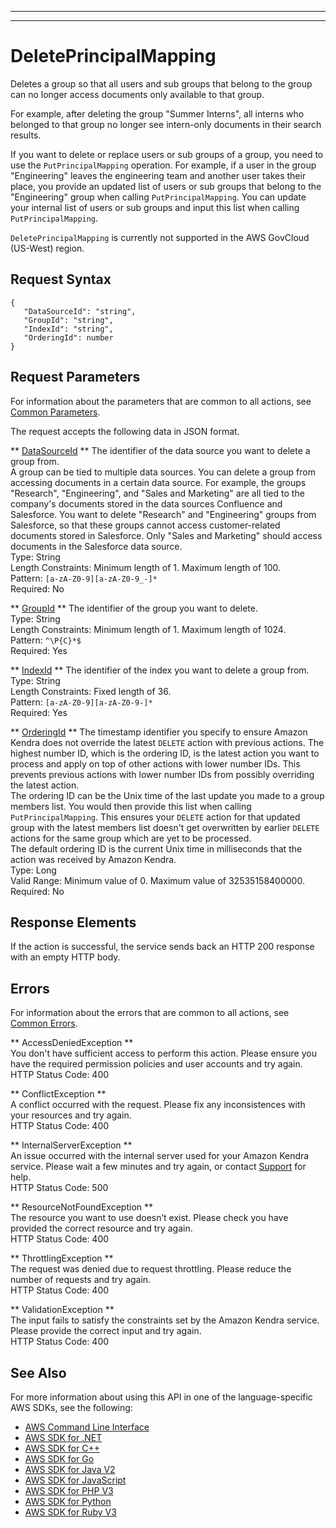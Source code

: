 --------

--------

# DeletePrincipalMapping<a name="API_DeletePrincipalMapping"></a>

Deletes a group so that all users and sub groups that belong to the group can no longer access documents only available to that group\.

For example, after deleting the group "Summer Interns", all interns who belonged to that group no longer see intern\-only documents in their search results\.

If you want to delete or replace users or sub groups of a group, you need to use the `PutPrincipalMapping` operation\. For example, if a user in the group "Engineering" leaves the engineering team and another user takes their place, you provide an updated list of users or sub groups that belong to the "Engineering" group when calling `PutPrincipalMapping`\. You can update your internal list of users or sub groups and input this list when calling `PutPrincipalMapping`\.

 `DeletePrincipalMapping` is currently not supported in the AWS GovCloud \(US\-West\) region\.

## Request Syntax<a name="API_DeletePrincipalMapping_RequestSyntax"></a>

```
{
   "DataSourceId": "string",
   "GroupId": "string",
   "IndexId": "string",
   "OrderingId": number
}
```

## Request Parameters<a name="API_DeletePrincipalMapping_RequestParameters"></a>

For information about the parameters that are common to all actions, see [Common Parameters](CommonParameters.md)\.

The request accepts the following data in JSON format\.

 ** [DataSourceId](#API_DeletePrincipalMapping_RequestSyntax) **   <a name="Kendra-DeletePrincipalMapping-request-DataSourceId"></a>
The identifier of the data source you want to delete a group from\.  
A group can be tied to multiple data sources\. You can delete a group from accessing documents in a certain data source\. For example, the groups "Research", "Engineering", and "Sales and Marketing" are all tied to the company's documents stored in the data sources Confluence and Salesforce\. You want to delete "Research" and "Engineering" groups from Salesforce, so that these groups cannot access customer\-related documents stored in Salesforce\. Only "Sales and Marketing" should access documents in the Salesforce data source\.  
Type: String  
Length Constraints: Minimum length of 1\. Maximum length of 100\.  
Pattern: `[a-zA-Z0-9][a-zA-Z0-9_-]*`   
Required: No

 ** [GroupId](#API_DeletePrincipalMapping_RequestSyntax) **   <a name="Kendra-DeletePrincipalMapping-request-GroupId"></a>
The identifier of the group you want to delete\.  
Type: String  
Length Constraints: Minimum length of 1\. Maximum length of 1024\.  
Pattern: `^\P{C}*$`   
Required: Yes

 ** [IndexId](#API_DeletePrincipalMapping_RequestSyntax) **   <a name="Kendra-DeletePrincipalMapping-request-IndexId"></a>
The identifier of the index you want to delete a group from\.  
Type: String  
Length Constraints: Fixed length of 36\.  
Pattern: `[a-zA-Z0-9][a-zA-Z0-9-]*`   
Required: Yes

 ** [OrderingId](#API_DeletePrincipalMapping_RequestSyntax) **   <a name="Kendra-DeletePrincipalMapping-request-OrderingId"></a>
The timestamp identifier you specify to ensure Amazon Kendra does not override the latest `DELETE` action with previous actions\. The highest number ID, which is the ordering ID, is the latest action you want to process and apply on top of other actions with lower number IDs\. This prevents previous actions with lower number IDs from possibly overriding the latest action\.  
The ordering ID can be the Unix time of the last update you made to a group members list\. You would then provide this list when calling `PutPrincipalMapping`\. This ensures your `DELETE` action for that updated group with the latest members list doesn't get overwritten by earlier `DELETE` actions for the same group which are yet to be processed\.  
The default ordering ID is the current Unix time in milliseconds that the action was received by Amazon Kendra\.   
Type: Long  
Valid Range: Minimum value of 0\. Maximum value of 32535158400000\.  
Required: No

## Response Elements<a name="API_DeletePrincipalMapping_ResponseElements"></a>

If the action is successful, the service sends back an HTTP 200 response with an empty HTTP body\.

## Errors<a name="API_DeletePrincipalMapping_Errors"></a>

For information about the errors that are common to all actions, see [Common Errors](CommonErrors.md)\.

 ** AccessDeniedException **   
You don't have sufficient access to perform this action\. Please ensure you have the required permission policies and user accounts and try again\.  
HTTP Status Code: 400

 ** ConflictException **   
A conflict occurred with the request\. Please fix any inconsistences with your resources and try again\.  
HTTP Status Code: 400

 ** InternalServerException **   
An issue occurred with the internal server used for your Amazon Kendra service\. Please wait a few minutes and try again, or contact [Support](http://aws.amazon.com/contact-us/) for help\.  
HTTP Status Code: 500

 ** ResourceNotFoundException **   
The resource you want to use doesn’t exist\. Please check you have provided the correct resource and try again\.  
HTTP Status Code: 400

 ** ThrottlingException **   
The request was denied due to request throttling\. Please reduce the number of requests and try again\.  
HTTP Status Code: 400

 ** ValidationException **   
The input fails to satisfy the constraints set by the Amazon Kendra service\. Please provide the correct input and try again\.  
HTTP Status Code: 400

## See Also<a name="API_DeletePrincipalMapping_SeeAlso"></a>

For more information about using this API in one of the language\-specific AWS SDKs, see the following:
+  [AWS Command Line Interface](https://docs.aws.amazon.com/goto/aws-cli/kendra-2019-02-03/DeletePrincipalMapping) 
+  [AWS SDK for \.NET](https://docs.aws.amazon.com/goto/DotNetSDKV3/kendra-2019-02-03/DeletePrincipalMapping) 
+  [AWS SDK for C\+\+](https://docs.aws.amazon.com/goto/SdkForCpp/kendra-2019-02-03/DeletePrincipalMapping) 
+  [AWS SDK for Go](https://docs.aws.amazon.com/goto/SdkForGoV1/kendra-2019-02-03/DeletePrincipalMapping) 
+  [AWS SDK for Java V2](https://docs.aws.amazon.com/goto/SdkForJavaV2/kendra-2019-02-03/DeletePrincipalMapping) 
+  [AWS SDK for JavaScript](https://docs.aws.amazon.com/goto/AWSJavaScriptSDK/kendra-2019-02-03/DeletePrincipalMapping) 
+  [AWS SDK for PHP V3](https://docs.aws.amazon.com/goto/SdkForPHPV3/kendra-2019-02-03/DeletePrincipalMapping) 
+  [AWS SDK for Python](https://docs.aws.amazon.com/goto/boto3/kendra-2019-02-03/DeletePrincipalMapping) 
+  [AWS SDK for Ruby V3](https://docs.aws.amazon.com/goto/SdkForRubyV3/kendra-2019-02-03/DeletePrincipalMapping) 